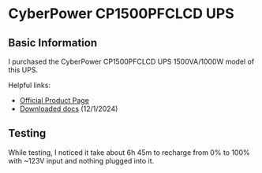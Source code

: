 # CyberPower CP1500PFCLCD UPS

## Basic Information
I purchased the CyberPower CP1500PFCLCD UPS 1500VA/1000W model of this UPS. 

Helpful links:
 - [Official Product Page](https://www.cyberpowersystems.com/product/ups/pfc-sinewave/cp1500pfclcd/)
 - [Downloaded docs](./docs) (12/1/2024)

## Testing
While testing, I noticed it take about 6h 45m to recharge from 0% to 100% with ~123V input and nothing plugged into it.